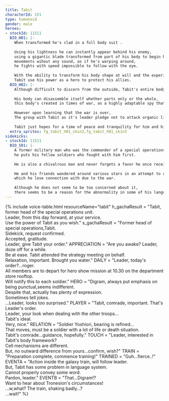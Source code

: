 ```yaml
---
title: Tabit
characterId: 151
type: humanoid
gender: male
heroes:
- stockId: 11511
  BIO_H01: |-
    When transformed he's clad in a full body suit .
    
    Using his lightness he can instantly appear behind his enemy, 
    using a gigantic blade transformed from part of his body to begin his onslaught,
    movements wihout any sound, as if he's warping around, 
    he fights with speed impossible to follow with the eye.
    
    With the ability to transform his body shape at will and the experience he has in his military days, 
    Tabit use his power as a hero to protect his allies.
  BIO_H02: |-
    Although difficult to discern from the outside, Tabit's entire body is composed of nanomachines.
    
    His body can disassemble itself whether parts only or the whole, 
    this body's created in times of war, as a highly adaptable spy that can blend into human society.
    
    However upon learning that the war is over, 
    The group with Tabit as it's leader pledge not to attack organic lifeforms unless it's for self-defense.
    
    Tabit just hopes for a time of peace and tranquility for him and his friends.
  extra_sprites: fg_tabit_h01_skin2,fg_tabit_h01_skin3
sidekicks:
- stockId: 11511
  BIO_S01: |-
    A former military man who was the commander of a special operations unit in an interstellar war,
    he puts his fellow soldiers who fought with him first.
    
    He is also a chivalrous man and never forgets a favor he once received.
    
    He and his friends wandered around various stars in an attempt to return to his birth planet, 
    which he lose connection with due to the war.
    
    Although he does not seem to be too concerned about it, 
    there seems to be a reason for the abnormality in some of his language functions.
---
```


{% include voice-table.html resourceName="tabit"
h_gachaResult = "Tabit, former head of the special operations unit.<br>Leader, from this day forward, at your service.<br>Use the power of Tabit as you wish."
s_gachaResult = "Former head of special operations,Tabit.<br>Sidekick, request confirmed.<br>Accepted, gratitude.<br>Leader, give Tabit your order."
APPRECIATION = "Are you awake? Leader, doze off for a while.<br>Be at ease. Tabit attended the strategy meeting on behalf.<br>Relaxation, important. Brought you water."
DAILY = "Leader, today's order?…roger.<br>All members are to depart for hero show mission at 10.30 on the department store rooftop.<br>Will notify this to each soldier."
HERO = "Digram, always put emphasis on being punctual,seems indifferent.<br>Despite that, actually has plenty of expression.<br>Sometimes tell jokes.<br>…Leader, looks too surprised."
PLAYER = "Tabit, comrade, important. That's Leader's order.<br>Leader, your look when dealing with the other troops…<br>Tabit's ideal. <br>Very, nice."
RELATION = "Soldier Yoshiori, bearing is refined…<br>That moves, must be a soldier with a lot of life or death situation.<br>Tabit's comrade…guidance, hopefully."
TOUCH = "Leader, interested in Tabit's body framework?<br>Cell mechanisms are different.<br>But, no outward difference from yours…confirm, wish?"
TRAIN = "Preparation complete, commence training!"
TRAINED = "Guh…fierce..!"
EVENTA = "Action inside the galaxy train, will follow leader.<br>But, Tabit has some problem in language system.<br>Cannot properly convey some word.<br>Pardon, leader."
EVENTB = "That…Digram!?<br>Want to hear about Tronesion's circumstances!<br>…w,what? The train, shaking badly…?<br>…wait!"
%}
